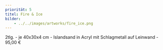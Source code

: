 ```yaml
---
priorität: 5
titel: Fire & Ice
bilder:
    - ../../images/artworks/fire_ice.png
---
```


2tlg. - je 40x30x4 cm - Islandsand in Acryl mit Schlagmetall auf Leinwand - 95,00 €
